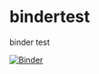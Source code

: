 # bindertest
binder test

[![Binder](https://mybinder.org/badge_logo.svg)](https://mybinder.org/v2/gh/carlosgregoriorodriguez/bindertest/main)
